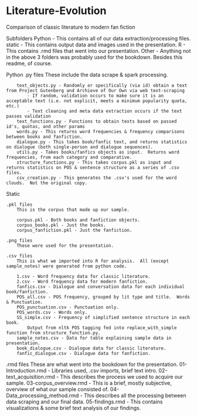 # Literature-Evolution
Comparison of classic literature to modern fan fiction

Subfolders
    Python - This contains all of our data extraction/processing files.
    static - This contains output data and images used in the presentation.
    R - This contains .rmd files that went into our presentation.
    Other - Anything not in the above 3 folders was probably used for the bookdown.  Besides this readme, of course.

Python
    .py files
        These include the data scrape & spark processing.

        text_objects.py - Randomly or specifically (via id) obtain a text from Project Gutenberg and Archieve of Our Own via web text-scraping
            - If random, validation occurs to make sure it is an acceptable text (i.e. not explicit, meets a minimum popularity quota, etc.)
            - Text cleaning and meta data extraction occurs if the text passes validation
        text_functions.py - Functions to obtain texts based on passed id's, quotas, and other params
        words.py - This returns word frequencies & frequency comparisons between books and fanfiction.
        dialogue.py - This takes book/fanfic text, and returns statistics on dialogue (both single-person and dialogue sequences).
        utils.py - Takes books/fanfics objects as input.  Returns word frequencies, from each category and comparative.
        structure_functions.py - This takes corpus.pkl as input and returns statistics on POS & sentence structure as a series of .csv files.
        csv_creation.py - This generates the .csv's used for the word clouds.  Not the original copy.

Static

    .pkl files
        This is the corpus that made up our sample.
        
        corpus.pkl - Both books and fanfiction objects.
        corpus_books.pkl - Just the books.
        corpus_fanfiction.pkl - Just the fanfiction.

    .png files
        These were used for the presentation.

    .csv files
        This is what we imported into R for analysis.  All (except sample_notes) were generated from python code.
        
        1.csv - Word frequency data for classic literature.
        2.csv - Word frequency data for modern fanfiction.
        fanfics.csv - Dialogue and conversation data for each individual book/fanfiction.
        POS_all.csv - POS frequency, grouped by lit type and title.  Words & Punctuation.
        POS_punctuation.csv - Punctuation only.
        POS_words.csv - Words only.
        SS_simple.csv - Frequency of simplified sentence structure in each book.
            Output from nltk POS tagging fed into replace_with_simple function from structure_function.py.
        sample_notes.csv - Data for table explaining sample data in presentation.
        book_dialogue.csv - Dialogue data for classic literature.
        fanfic_dialogue.csv - Dialogue data for fanfiction.

.rmd files
	These are what went into the bookdown for the presentation.
	01-Introduction.rmd - Libraries used, .csv imports, brief text intro.
    02-text_acquisition.rmd - This describes the process we used to acquire our sample.
    03-corpus_overview.rmd - This is a brief, mostly subjective, overview of what our sample consisted of.
    04-Data_processing_method.rmd - This describes all the processing between data scraping and our final data.
    05-findings.rmd - This contains visualizations & some brief text analysis of our findings.